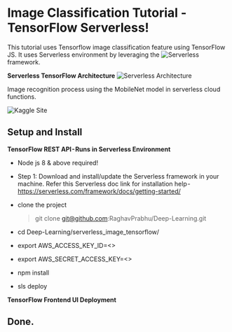 # Image Classification Tutorial - TensorFlow Serverless!
This tutorial uses Tensorflow image classification feature using TensorFlow JS. It uses Serverless environment by leveraging the ![Serverless](https://serverless.com/) framework.

**Serverless TensorFlow Architecture**
![Serverless Architecture](https://github.com/RaghavPrabhu/Deep-Learning/blob/master/serverless_image_tensorflow/img/serverless_architecture.png)

Image recognition process using the MobileNet model in serverless cloud functions. 

 
 ![Kaggle Site](https://github.com/RaghavPrabhu/Deep-Learning/blob/master/dogs_breed_classification/img/kaggle_site.png)
 
 ## Setup and Install

 **TensorFlow REST API - Runs in Serverless Environment**
 - Node js 8 & above required!
 - Step 1: Download and install/update the Serverless framework in your machine. Refer this Serverless doc link for installation help - https://serverless.com/framework/docs/getting-started/
  
 - clone the project 
   > git clone git@github.com:RaghavPrabhu/Deep-Learning.git 

 - cd Deep-Learning/serverless_image_tensorflow/

 - export AWS_ACCESS_KEY_ID=<<YOUR AWS ACCESS KEY>>
 - export AWS_SECRET_ACCESS_KEY=<<YOUR AWS SECRET KEY>> 

 - npm install
 
 - sls deploy

 **TensorFlow Frontend UI Deployment**         
          
 ## Done.
  
  
 
